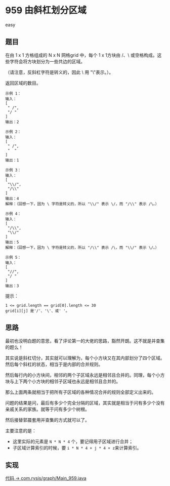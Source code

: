 # 959 由斜杠划分区域

easy

## 题目

在由 1 x 1 方格组成的 N x N 网格grid 中，每个 1 x 1方块由 /、\ 或空格构成。这些字符会将方块划分为一些共边的区域。

（请注意，反斜杠字符是转义的，因此 \ 用 "\\"表示。）。

返回区域的数目。

```
示例 1：
输入：
[
 " /",
 "/ "
]
输出：2

示例 2：
输入：
[
 " /",
 "  "
]
输出：1

示例 3：
输入：
[
 "\\/",
 "/\\"
]
输出：4
解释：（回想一下，因为 \ 字符是转义的，所以 "\\/" 表示 \/，而 "/\\" 表示 /\。）

示例 4：
输入：
[
 "/\\",
 "\\/"
]
输出：5
解释：（回想一下，因为 \ 字符是转义的，所以 "/\\" 表示 /\，而 "\\/" 表示 \/。）

示例 5：
输入：
[
 "//",
 "/ "
]
输出：3
```

提示：
```
1 <= grid.length == grid[0].length <= 30
grid[i][j] 是'/'、'\'、或' '。
```

## 思路

最初也没明白题的意思，看了评论第一的大佬的思路，豁然开朗。这不就是并查集的题么！

其实说是斜杠切分，其实就可以理解为，每个小方块又在其内部划分了四个区域。然后每个斜杠的状态，相当于是内部的合并规则。

然后每行内的小方块间，相邻的两个子区域永远是相邻且合并的。同理，每个小方块与上下两个小方块的相邻子区域也永远是相邻且合并的。

那么上面两条就相当于把所有子区域的各种情况合并的规则全部定义出来的。

问题的结果是问，最后有多少个完全分隔的区域，其实就是相当于问有多少个没有亲戚关系的家族。就等于问有多少个树根。

然后接替郭晨套用并查集的方式就可以了。

主要注意的是：
- 这里实际的元素是 `N * N * 4` 个，要记得用子区域进行合并；
- 子区域计算索引的时候，要 `i * N * 4 + j * 4 + z`来计算索引。

## 实现

[代码 -> com.rysis/graph/Main_959.java](../../src/com/rysis/graph/Main_959.java)